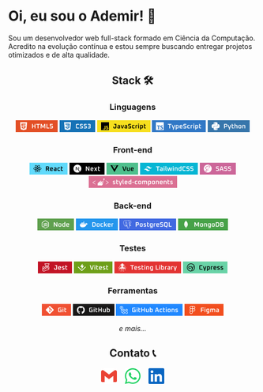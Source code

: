 # Oi, eu sou o Ademir! 🙂

Sou um desenvolvedor web full-stack formado em Ciência da Computação. Acredito na evolução contínua e estou sempre buscando entregar projetos otimizados e de alta qualidade.

<div align="center">

## Stack 🛠️

### Linguagens

![HTML5](./Badges/HTML5.png)
![CSS3](./Badges/CSS3.png)
![JavaScript](./Badges/JavaScript.png)
![TypeScript](./Badges/TypeScript.png)
![Python](./Badges/Python.png)

### Front-end

![React](./Badges/React.png)
![Next](./Badges/Next.png)
![Vue](./Badges/Vue.png)
![TailwindCSS](./Badges/TailwindCSS.png)
![SASS](./Badges/SASS.png)
![Styled Components](./Badges/StyledComponents.png)

### Back-end

![Node](./Badges/Node.png)
![Docker](./Badges/Docker.png)
![PostgreSQL](./Badges/PostgreSQL.png)
![MongoDB](./Badges/MongoDB.png)

### Testes

![Jest](./Badges/Jest.png)
![Vitest](./Badges/Vitest.png)
![Testing Library](./Badges/Testing_Library.png)
![Cypress](./Badges/Cypress.png)

### Ferramentas

![Git](./Badges/Git.png)
![GitHub](./Badges/GitHub.png)
![GitHub Actions](./Badges/GitHub_Actions.png)
![Figma](./Badges/Figma.png)

*e mais...*

## Contato 📞

[![Gmail](./Icons/Gmail.png)](mailto:ademirj.ferreirajunior@gmail.com) &nbsp;&nbsp;
[![Whatsapp](./Icons/Whatsapp.png)](https://wa.me/48991984443) &nbsp;&nbsp;
[![LinkedIn](./Icons/LinkedIn.png)](https://www.linkedin.com/in/ademirjferreirajunior/)

</div>
